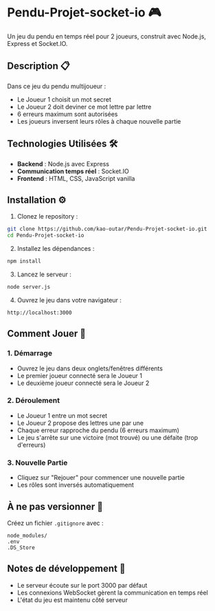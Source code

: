 # Pendu-Projet-socket-io 🎮

Un jeu du pendu en temps réel pour 2 joueurs, construit avec Node.js, Express et Socket.IO.

## Description 📋

Dans ce jeu du pendu multijoueur :
- Le Joueur 1 choisit un mot secret
- Le Joueur 2 doit deviner ce mot lettre par lettre
- 6 erreurs maximum sont autorisées
- Les joueurs inversent leurs rôles à chaque nouvelle partie

## Technologies Utilisées 🛠️

- **Backend** : Node.js avec Express
- **Communication temps réel** : Socket.IO
- **Frontend** : HTML, CSS, JavaScript vanilla

## Installation ⚙️

1. Clonez le repository :
```bash
git clone https://github.com/kao-outar/Pendu-Projet-socket-io.git
cd Pendu-Projet-socket-io
```

2. Installez les dépendances :
```bash
npm install
```

3. Lancez le serveur :
```bash
node server.js
```

4. Ouvrez le jeu dans votre navigateur :
```
http://localhost:3000
```

## Comment Jouer 🎯

### 1. Démarrage
- Ouvrez le jeu dans deux onglets/fenêtres différents
- Le premier joueur connecté sera le Joueur 1
- Le deuxième joueur connecté sera le Joueur 2

### 2. Déroulement
- Le Joueur 1 entre un mot secret
- Le Joueur 2 propose des lettres une par une
- Chaque erreur rapproche du pendu (6 erreurs maximum)
- Le jeu s'arrête sur une victoire (mot trouvé) ou une défaite (trop d'erreurs)

### 3. Nouvelle Partie
- Cliquez sur "Rejouer" pour commencer une nouvelle partie
- Les rôles sont inversés automatiquement

## À ne pas versionner 🚫

Créez un fichier `.gitignore` avec :
```
node_modules/
.env
.DS_Store
```

## Notes de développement 📝

- Le serveur écoute sur le port 3000 par défaut
- Les connexions WebSocket gèrent la communication en temps réel
- L'état du jeu est maintenu côté serveur